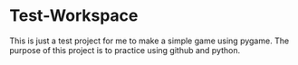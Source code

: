 # Test-Workspace
This is just a test project for me to make a simple game using pygame. The purpose of this project is to practice using github and python.
